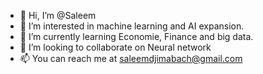 - 👋 Hi, I’m @Saleem
- 👀 I’m interested in machine learning and AI expansion.
- 🌱 I’m currently learning Economie, Finance and big data.
- 💞️ I’m looking to collaborate on Neural network 
- 📫 You can reach me at saleemdjimabach@gmail.com


